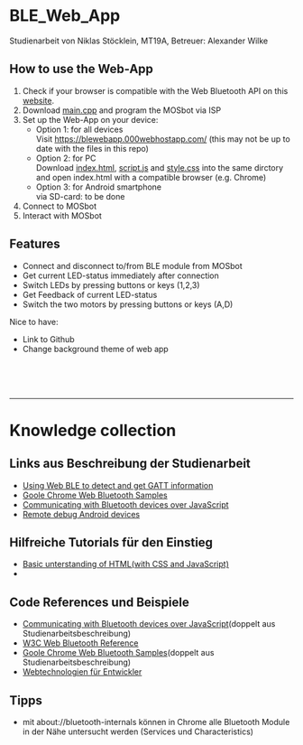 # BLE_Web_App

Studienarbeit von Niklas Stöcklein, MT19A,
Betreuer: Alexander Wilke

## How to use the Web-App

1. Check if your browser is compatible with the Web Bluetooth API on this [website](https://developer.mozilla.org/en-US/docs/Web/API/Web_Bluetooth_API).
2. Download [main.cpp](https://github.com/nik21-nik/BLE_Web_App/blob/main/MOSbot_RGB_BLE/MOSbot_RGB_BLE/main.cpp) and program the MOSbot via ISP
3. Set up the Web-App on your device:
    - Option 1: for all devices <br>
        Visit https://blewebapp.000webhostapp.com/ (this may not be up to date with the files in this repo)
    - Option 2: for PC <br>
        Download [index.html](https://github.com/nik21-nik/BLE_Web_App/blob/main/Web_App/index.html), [script.js](https://github.com/nik21-nik/BLE_Web_App/blob/main/Web_App/script.js) and [style.css](https://github.com/nik21-nik/BLE_Web_App/blob/main/Web_App/style.css) into the same dirctory and open index.html with a compatible browser (e.g. Chrome)
    - Option 3: for Android smartphone <br>
        via SD-card: to be done
4. Connect to MOSbot
5. Interact with MOSbot


## Features
- Connect and disconnect to/from BLE module from MOSbot
- Get current LED-status immediately after connection
- Switch LEDs by pressing buttons or keys (1,2,3)
- Get Feedback of current LED-status
- Switch the two motors by pressing buttons or keys (A,D)

Nice to have:
- Link to Github
- Change background theme of web app 

<br>
<br>
<br>

---

# Knowledge collection

## Links aus Beschreibung der Studienarbeit

- [Using Web BLE to detect and get GATT information](https://www.youtube.com/watch?v=TsXUcAKi790)
- [Goole Chrome Web Bluetooth Samples](https://googlechrome.github.io/samples/web-bluetooth/index.html)
- [Communicating with Bluetooth devices over JavaScript](https://web.dev/bluetooth/)
- [Remote debug Android devices](https://developer.chrome.com/docs/devtools/remote-debugging/)

## Hilfreiche Tutorials für den Einstieg

- [Basic unterstanding of HTML(with CSS and JavaScript)](https://www.youtube.com/watch?v=qz0aGYrrlhU)
-

## Code References und Beispiele

- [Communicating with Bluetooth devices over JavaScript](https://web.dev/bluetooth/)(doppelt aus Studienarbeitsbeschreibung)
- [W3C Web Bluetooth Reference](https://webbluetoothcg.github.io/web-bluetooth/)
- [Goole Chrome Web Bluetooth Samples](https://googlechrome.github.io/samples/web-bluetooth/index.html)(doppelt aus Studienarbeitsbeschreibung)
- [Webtechnologien für Entwickler](https://developer.mozilla.org/de/docs/Web)

## Tipps
- mit about://bluetooth-internals können in Chrome alle Bluetooth Module in der Nähe untersucht werden (Services und Characteristics)